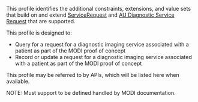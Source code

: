 This profile identifies the additional constraints, extensions, and value sets that build on and extend [ServiceRequest](http://hl7.org/fhir/R4/list.html) and [AU Diagnostic Service Request](http://build.fhir.org/ig/hl7au/au-fhir-base/StructureDefinition-au-diagnosticrequest.html) that are supported. 

This profile is designed to:
* Query for a request for a diagnostic imaging service associated with a patient as part of the MODI proof of concept
* Record or update a request for a diagnostic imaging service associated with a patient as part of the MODI proof of concept

This profile may be referred to by APIs, which will be listed here when available.

NOTE: Must support to be defined handled by MODI documentation.

